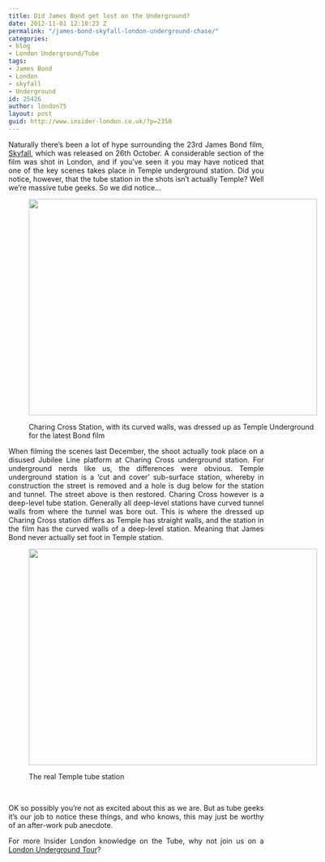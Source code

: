 ```yaml
---
title: Did James Bond get lost on the Underground?
date: 2012-11-01 12:10:23 Z
permalink: "/james-bond-skyfall-london-underground-chase/"
categories:
- blog
- London Underground/Tube
tags:
- James Bond
- London
- skyfall
- Underground
id: 25426
author: london75
layout: post
guid: http://www.insider-london.co.uk/?p=2350
---
```


<p style="text-align: justify">
  Naturally there&#8217;s been a lot of hype surrounding the 23rd James Bond film, <a href="http://www.skyfall-movie.com/site/">Skyfall</a>, which was released on 26th October. A considerable section of the film was shot in London, and if you&#8217;ve seen it you may have noticed that one of the key scenes takes place in Temple underground station. Did you notice, however, that the tube station in the shots isn&#8217;t actually Temple? Well we&#8217;re massive tube geeks. So we did notice&#8230;
</p><figure id="attachment_2363" style="width: 569px" class="wp-caption alignnone">

[<img class="size-full wp-image-2363" src="/wp-content/uploads/2012/11/London_Underground_Charing_Cross_station.jpg" alt="" width="569" height="427" />](/wp-content/uploads/2012/11/London_Underground_Charing_Cross_station.jpg)<figcaption class="wp-caption-text">Charing Cross Station, with its curved walls, was dressed up as Temple Underground for the latest Bond film</figcaption></figure>

<p style="text-align: justify">
  When filming the scenes last December, the shoot actually took place on a disused Jubilee Line platform at Charing Cross underground station. For underground nerds like us, the differences were obvious. Temple underground station is a &#8216;cut and cover&#8217; sub-surface station, whereby in construction the street is removed and a hole is dug below for the station and tunnel. The street above is then restored. Charing Cross however is a deep-level tube station. Generally all deep-level stations have curved tunnel walls from where the tunnel was bore out. This is where the dressed up Charing Cross station differs as Temple has straight walls, and the station in the film has the curved walls of a deep-level station. Meaning that James Bond never actually set foot in Temple station.
</p><figure id="attachment_2365" style="width: 569px" class="wp-caption alignnone">

[<img class="size-full wp-image-2365" src="/wp-content/uploads/2012/11/London_Underground_Temple_station.jpg" alt="" width="569" height="427" />](/wp-content/uploads/2012/11/London_Underground_Temple_station.jpg)<figcaption class="wp-caption-text">The real Temple tube station</figcaption></figure>

&nbsp;

<p style="text-align: justify">
  OK so possibly you&#8217;re not as excited about this as we are. But as tube geeks it&#8217;s our job to notice these things, and who knows, this may just be worthy of an after-work pub anecdote.
</p>

<p style="text-align: justify">
  <p style="text-align: justify">
    For more Insider London knowledge on the Tube, why not join us on a <a title="London Underground and Tube Tours" href="http://www.insider-london.co.uk/london-underground-tube-tours/">London Underground Tour</a>?
  </p>
